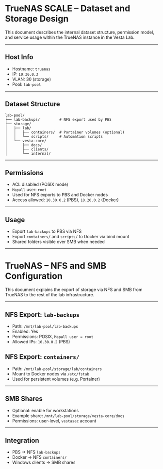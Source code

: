 # TrueNAS SCALE – Dataset and Storage Design

This document describes the internal dataset structure, permission model, and service usage within the TrueNAS instance in the Vesta Lab.

---

##  Host Info

- Hostname: `truenas`
- IP: `10.30.0.3`
- VLAN: 30 (storage)
- Pool: `lab-pool`

---

##  Dataset Structure

```text
lab-pool/
├── lab-backups/         # NFS export used by PBS
├── storage/
│   ├── lab/
│   │   ├── containers/  # Portainer volumes (optional)
│   │   └── scripts/     # Automation scripts
│   └── vesta-core/
│       ├── docs/
│       ├── clients/
│       └── internal/
```

---

##  Permissions

- ACL disabled (POSIX mode)
- `Mapall` user: `root`
- Used for NFS exports to PBS and Docker nodes
- Access allowed: `10.30.0.2` (PBS), `10.20.0.2` (Docker)

---

##  Usage

- Export `lab-backups` to PBS via NFS
- Export `containers/` and `scripts/` to Docker via bind mount
- Shared folders visible over SMB when needed


---

# TrueNAS – NFS and SMB Configuration

This document explains the export of storage via NFS and SMB from TrueNAS to the rest of the lab infrastructure.

---

##  NFS Export: `lab-backups`

- Path: `/mnt/lab-pool/lab-backups`
- Enabled: Yes
- Permissions: POSIX, `Mapall user = root`
- Allowed IPs: `10.30.0.2` (PBS)

##  NFS Export: `containers/`

- Path: `/mnt/lab-pool/storage/lab/containers`
- Mount to Docker nodes via `/etc/fstab`
- Used for persistent volumes (e.g. Portainer)

---

##  SMB Shares

- Optional: enable for workstations
- Example share: `/mnt/lab-pool/storage/vesta-core/docs`
- Permissions: user-level, `vestasec` account

---

##  Integration

- PBS → NFS `lab-backups`
- Docker → NFS `containers/`
- Windows clients → SMB shares

